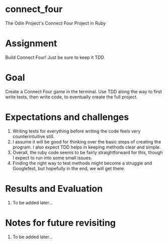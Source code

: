# connect_four
The Odin Project's Connect Four Project in Ruby

# Assignment
Build Connect Four! Just be sure to keep it TDD.

# Goal
Create a Connect Four game in the terminal. Use TDD along the way to first write tests, then write code, to eventually create the full project.

# Expectations and challenges
1. Writing tests for everything before writing the code feels very counterintuitive still.
2. I assume it will be good for thinking over the basic steps of creating the program. I also expect TDD helps in keeping methods clear and simple.
3. Overall, the ruby code seems to be fairly straightforward for this, though I expect to run into some small issues.
4. Finding the right way to test methods might become a struggle and Googlefest, but hopefully in the end, we will get there.

# Results and Evaluation
1. To be added later...

# Notes for future revisiting
1. To be added later...
